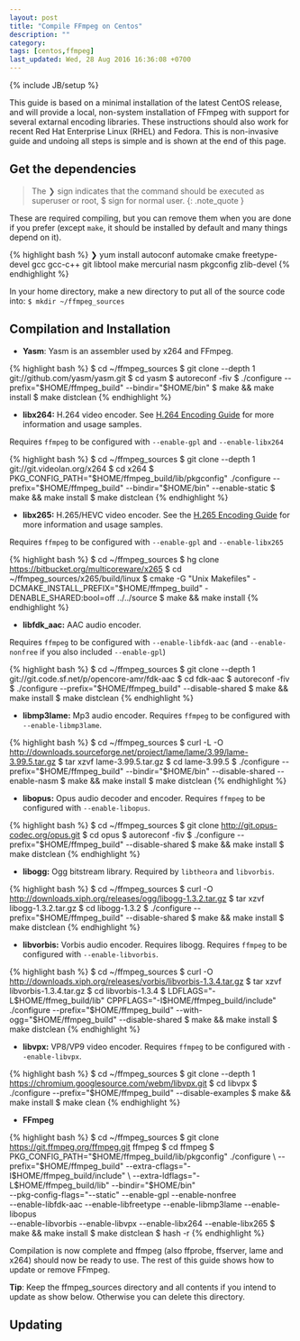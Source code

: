 ```yaml
---
layout: post
title: "Compile FFmpeg on Centos"
description: ""
category: 
tags: [centos,ffmpeg]
last_updated: Wed, 28 Aug 2016 16:36:08 +0700
---
```

{% include JB/setup %}

This guide is based on a minimal installation of the latest CentOS release,
and will provide a local, non-system installation of FFmpeg with support for
several extarnal encoding libraries. These instructions should also work for
recent Red Hat Enterprise Linux (RHEL) and Fedora. This is non-invasive guide
and undoing all steps is simple and is shown at the end of this page.


## Get the dependencies

> The ❯ sign indicates that the command should be executed as superuser or
> root, $ sign for normal user.
{: .note_quote }

These are required compiling, but you can remove them when you are done if you
prefer (except `make`, it should be installed by default and many things depend
on it).

{% highlight bash %}
❯ yum install autoconf automake cmake freetype-devel gcc gcc-c++ git libtool make mercurial nasm pkgconfig zlib-devel
{% endhighlight %}


In your home directory, make a new directory to put all of the source code
into: `$ mkdir ~/ffmpeg_sources`

## Compilation and Installation

- **Yasm**: Yasm is an assembler used by x264 and FFmpeg.

{% highlight bash %}
$ cd ~/ffmpeg_sources
$ git clone --depth 1 git://github.com/yasm/yasm.git
$ cd yasm
$ autoreconf -fiv
$ ./configure --prefix="$HOME/ffmpeg_build" --bindir="$HOME/bin"
$ make && make install
$ make distclean
{% endhighlight %}

- **libx264:** H.264 video encoder. See
[H.264 Encoding Guide](https://goo.gl/Y44My4) for more information and usage
samples.

Requires `ffmpeg` to be configured with `--enable-gpl` and `--enable-libx264`

{% highlight bash %}
$ cd ~/ffmpeg_sources
$ git clone --depth 1 git://git.videolan.org/x264
$ cd x264
$ PKG_CONFIG_PATH="$HOME/ffmpeg_build/lib/pkgconfig" ./configure --prefix="$HOME/ffmpeg_build" --bindir="$HOME/bin" --enable-static
$ make && make install
$ make distclean
{% endhighlight %}

- **libx265:** H.265/HEVC video encoder. See the
[H.265 Encoding Guide](https://goo.gl/gByzia) for more information and usage
samples.
 
Requires `ffmpeg` to be configured with `--enable-gpl` and `--enable-libx265`
  
{% highlight bash %}
$ cd ~/ffmpeg_sources
$ hg clone https://bitbucket.org/multicoreware/x265
$ cd ~/ffmpeg_sources/x265/build/linux
$ cmake -G "Unix Makefiles" -DCMAKE_INSTALL_PREFIX="$HOME/ffmpeg_build" -DENABLE_SHARED:bool=off ../../source
$ make && make install
{% endhighlight %}

- **libfdk_aac:** AAC audio encoder.

Requires `ffmpeg` to be configured with `--enable-libfdk-aac` (and
`--enable-nonfree` if you also included `--enable-gpl`)

{% highlight bash %}
$ cd ~/ffmpeg_sources
$ git clone --depth 1 git://git.code.sf.net/p/opencore-amr/fdk-aac
$ cd fdk-aac
$ autoreconf -fiv
$ ./configure --prefix="$HOME/ffmpeg_build" --disable-shared
$ make && make install
$ make distclean
{% endhighlight %}


- **libmp3lame:** Mp3 audio encoder. Requires `ffmpeg` to be configured with
`--enable-libmp3lame`.

{% highlight bash %}
$ cd ~/ffmpeg_sources
$ curl -L -O http://downloads.sourceforge.net/project/lame/lame/3.99/lame-3.99.5.tar.gz
$ tar xzvf lame-3.99.5.tar.gz
$ cd lame-3.99.5
$ ./configure --prefix="$HOME/ffmpeg_build" --bindir="$HOME/bin" --disable-shared --enable-nasm
$ make && make install
$ make distclean
{% endhighlight %}

- **libopus:** Opus audio decoder and encoder. Requires `ffmpeg` to be
configured with `--enable-libopus`.


{% highlight bash %}
$ cd ~/ffmpeg_sources
$ git clone http://git.opus-codec.org/opus.git
$ cd opus
$ autoreconf -fiv
$ ./configure --prefix="$HOME/ffmpeg_build" --disable-shared
$ make && make install
$ make distclean
{% endhighlight %}


- **libogg:** Ogg bitstream library. Required by `libtheora` and `libvorbis`.

{% highlight bash %}
$ cd ~/ffmpeg_sources
$ curl -O http://downloads.xiph.org/releases/ogg/libogg-1.3.2.tar.gz
$ tar xzvf libogg-1.3.2.tar.gz
$ cd libogg-1.3.2
$ ./configure --prefix="$HOME/ffmpeg_build" --disable-shared
$ make && make install
$ make distclean
{% endhighlight %}


- **libvorbis:** Vorbis audio encoder. Requires libogg. Requires `ffmpeg` to
be configured with `--enable-libvorbis`.

{% highlight bash %}
$ cd ~/ffmpeg_sources
$ curl -O http://downloads.xiph.org/releases/vorbis/libvorbis-1.3.4.tar.gz
$ tar xzvf libvorbis-1.3.4.tar.gz
$ cd libvorbis-1.3.4
$ LDFLAGS="-L$HOME/ffmeg_build/lib" CPPFLAGS="-I$HOME/ffmpeg_build/include" ./configure --prefix="$HOME/ffmpeg_build" --with-ogg="$HOME/ffmpeg_build" --disable-shared
$ make && make install
$ make distclean
{% endhighlight %}


- **libvpx:** VP8/VP9 video encoder. Requires `ffmpeg` to be configured with
`--enable-libvpx`.

{% highlight bash %}
$ cd ~/ffmpeg_sources
$ git clone --depth 1 https://chromium.googlesource.com/webm/libvpx.git
$ cd libvpx
$ ./configure --prefix="$HOME/ffmpeg_build" --disable-examples
$ make && make install
$ make clean
{% endhighlight %}


- **FFmpeg**

{% highlight bash %}
$ cd ~/ffmpeg_sources
$ git clone https://git.ffmpeg.org/ffmpeg.git ffmpeg
$ cd ffmpeg
$ PKG_CONFIG_PATH="$HOME/ffmpeg_build/lib/pkgconfig" ./configure \
--prefix="$HOME/ffmpeg_build" --extra-cflags="-I$HOME/ffmpeg_build/include" \
--extra-ldflags="-L$HOME/ffmpeg_build/lib" --bindir="$HOME/bin" \
--pkg-config-flags="--static" --enable-gpl --enable-nonfree \
--enable-libfdk-aac --enable-libfreetype --enable-libmp3lame --enable-libopus \
--enable-libvorbis --enable-libvpx --enable-libx264 --enable-libx265
$ make && make install
$ make distclean
$ hash -r
{% endhighlight %}


Compilation is now complete and ffmpeg (also ffprobe, ffserver, lame and x264)
should now be ready to use. The rest of this guide shows how to update or
remove FFmpeg.

**Tip**: Keep the ffmpeg_sources directory and all contents if you intend to
update as show below. Otherwise you can delete this directory.


## Updating
